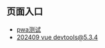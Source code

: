 ## 页面入口

- [pwa测试](https://defghy.github.io/pwa/index.html)
- [202409 vue devtools@5.3.4](https://defghy.github.io/docs/vue_devtools@5.3.4.md)
